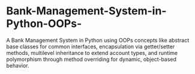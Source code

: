 # Bank-Management-System-in-Python-OOPs-
A Bank Management System in Python using OOPs concepts like abstract base classes for common interfaces, encapsulation via getter/setter methods, multilevel inheritance to extend account types, and runtime polymorphism through method overriding for dynamic, object-based behavior.
